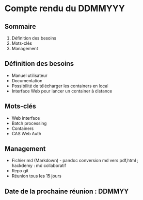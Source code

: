 # Compte rendu du DDMMYYY  
## Sommaire   
1. Définition des besoins  
2. Mots-clés
3. Management

## Définition des besoins  
* Manuel utilisateur
* Documentation
* Possibilité de télécharger les containers en local  
* Interface Web pour lancer un container à distance  

## Mots-clés    
* Web interface
* Batch processing
* Containers
* CAS Web Auth

## Management  
* Fichier md (Markdown) - pandoc conversion md vers pdf,html ; hackdemy : md collaboratif  
* Repo git  
* Réunion tous les 15 jours  

## Date de la prochaine réunion : DDMMYY  
